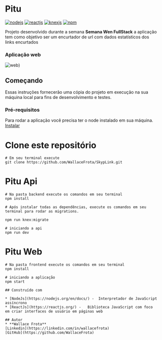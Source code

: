 # Pitu
[![nodejs](https://img.shields.io/badge/nodejs-12.16.3-026E00)](https://nodejs.org/en/download/)
[![reactjs](https://img.shields.io/badge/reactjs-16.13.1-61dafb)](https://reactjs.org/)
[![knexjs](https://img.shields.io/npm/v/knex?color=%23EE7A3B&label=knexjs&style=plastic)](https://knexjs.org/)
[![npm](https://img.shields.io/npm/v/npm?color=%23EE7A3B&label=npm&style=plastice&logo=npm)](https://npm.org/)

Projeto desenvolvido durante a semana **Semana Wen FullStack** a aplicação tem como objetivo ser um encurtador de url com dados estatísticos dos links encurtados

### Aplicação web
![web](http://i.giphy.com/media/SWUOMx5M9XEY85TaX4/giphy.gif))

## Começando
Essas instruções fornecerão uma cópia do projeto em execução na sua máquina local para fins de desenvolvimento e testes.

### Pré-requisitos

Para rodar a aplicação você precisa ter o node instalado em sua máquina.
[Instalar](https://nodejs.org/en/docs/)

# Clone este repositório
```
# Em seu terminal execute
git clone https://github.com/WallaceFrota/SkypLink.git
```
# Pitu Api
```
# Na pasta backend execute os comandos em seu terminal
npm install

# Após instalar todas as dependências, execute os comandos em seu terminal para rodar as migrations.

npm run knex:migrate

# iniciando a api
npm run dev
```
# Pitu Web
```
# Na pasta frontend execute os comandos em seu terminal
npm install

# iniciando a aplicação
npm start
```

```
## Construído com

* [NodeJs](https://nodejs.org/en/docs/) -  Interpretador de JavaScript assíncrono
* [ReactJs](https://reactjs.org/) -   Biblioteca JavaScript com foco em criar interfaces de usuário em páginas web

## Autor
* **Wallace Frota**
[Linkedin](https://linkedin.com/in/wallacefrota)
[GitHub](https://github.com/WallaceFrota)
